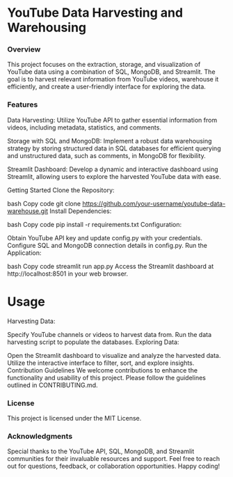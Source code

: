 # YouTube Data Harvesting and Warehousing
### Overview
This project focuses on the extraction, storage, and visualization of YouTube data using a combination of SQL, MongoDB, and Streamlit. The goal is to harvest relevant information from YouTube videos, warehouse it efficiently, and create a user-friendly interface for exploring the data.

### Features
Data Harvesting: Utilize YouTube API to gather essential information from videos, including metadata, statistics, and comments.

Storage with SQL and MongoDB: Implement a robust data warehousing strategy by storing structured data in SQL databases for efficient querying and unstructured data, such as comments, in MongoDB for flexibility.

Streamlit Dashboard: Develop a dynamic and interactive dashboard using Streamlit, allowing users to explore the harvested YouTube data with ease.

Getting Started
Clone the Repository:

bash
Copy code
git clone https://github.com/your-username/youtube-data-warehouse.git
Install Dependencies:

bash
Copy code
pip install -r requirements.txt
Configuration:

Obtain YouTube API key and update config.py with your credentials.
Configure SQL and MongoDB connection details in config.py.
Run the Application:

bash
Copy code
streamlit run app.py
Access the Streamlit dashboard at http://localhost:8501 in your web browser.

# Usage
Harvesting Data:

Specify YouTube channels or videos to harvest data from.
Run the data harvesting script to populate the databases.
Exploring Data:

Open the Streamlit dashboard to visualize and analyze the harvested data.
Utilize the interactive interface to filter, sort, and explore insights.
Contribution Guidelines
We welcome contributions to enhance the functionality and usability of this project. Please follow the guidelines outlined in CONTRIBUTING.md.

### License
This project is licensed under the MIT License.

### Acknowledgments
Special thanks to the YouTube API, SQL, MongoDB, and Streamlit communities for their invaluable resources and support.
Feel free to reach out for questions, feedback, or collaboration opportunities. Happy coding!






